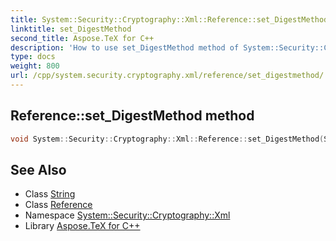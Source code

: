 ```yaml
---
title: System::Security::Cryptography::Xml::Reference::set_DigestMethod method
linktitle: set_DigestMethod
second_title: Aspose.TeX for C++
description: 'How to use set_DigestMethod method of System::Security::Cryptography::Xml::Reference class in C++.'
type: docs
weight: 800
url: /cpp/system.security.cryptography.xml/reference/set_digestmethod/
---
```

## Reference::set_DigestMethod method




```cpp
void System::Security::Cryptography::Xml::Reference::set_DigestMethod(String value)
```

## See Also

* Class [String](../../../system/string/)
* Class [Reference](../)
* Namespace [System::Security::Cryptography::Xml](../../)
* Library [Aspose.TeX for C++](../../../)
